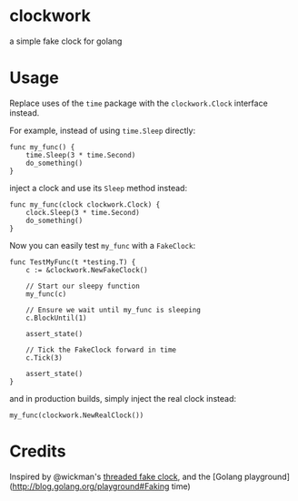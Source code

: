 clockwork
=========

a simple fake clock for golang

# Usage

Replace uses of the `time` package with the `clockwork.Clock` interface instead.

For example, instead of using `time.Sleep` directly:

```
func my_func() {
	time.Sleep(3 * time.Second)
	do_something()
}
```

inject a clock and use its `Sleep` method instead:

```
func my_func(clock clockwork.Clock) {
	clock.Sleep(3 * time.Second)
	do_something()
}
```

Now you can easily test `my_func` with a `FakeClock`:

```
func TestMyFunc(t *testing.T) {
	c := &clockwork.NewFakeClock()

	// Start our sleepy function
	my_func(c)

	// Ensure we wait until my_func is sleeping
	c.BlockUntil(1)

	assert_state()

	// Tick the FakeClock forward in time
	c.Tick(3)

	assert_state()
}
```

and in production builds, simply inject the real clock instead:
```
my_func(clockwork.NewRealClock())
```

# Credits

Inspired by @wickman's [threaded fake clock](https://gist.github.com/wickman/3840816), and the [Golang playground](http://blog.golang.org/playground#Faking time)
